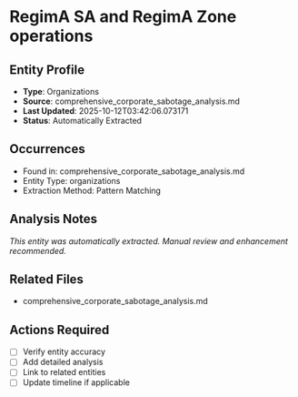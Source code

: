 # RegimA SA and RegimA Zone operations

## Entity Profile
- **Type**: Organizations
- **Source**: comprehensive_corporate_sabotage_analysis.md
- **Last Updated**: 2025-10-12T03:42:06.073171
- **Status**: Automatically Extracted

## Occurrences
- Found in: comprehensive_corporate_sabotage_analysis.md
- Entity Type: organizations
- Extraction Method: Pattern Matching

## Analysis Notes
*This entity was automatically extracted. Manual review and enhancement recommended.*

## Related Files
- comprehensive_corporate_sabotage_analysis.md

## Actions Required
- [ ] Verify entity accuracy
- [ ] Add detailed analysis
- [ ] Link to related entities
- [ ] Update timeline if applicable

